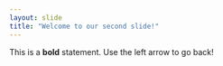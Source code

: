 ```yaml
---
layout: slide
title: "Welcome to our second slide!"
---
```

This is a **bold** statement.
Use the left arrow to go back!
